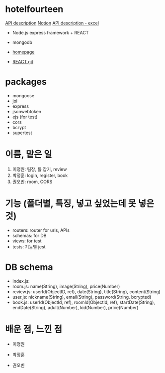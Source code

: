 # hotelfourteen
[API description](https://app.swaggerhub.com/apis/nameisgarden/hotelfourteen/1.0.0#/)
[Notion](https://wirehaired-snapper-f57.notion.site/14-bef603fb4ea843afaf2260611b069568)
[API description - excel](https://docs.google.com/spreadsheets/d/1usBjmmgWVsJUdbYs7MWrciHbmfWh6AWj_Iobt9jD5FY/edit?usp=sharing)

- Node.js express framework + REACT
- mongodb

- [homepage](http://hotelfourteen.shop)
- [REACT git](https://github.com/skdud4659/HotelFourteen_Front)

# packages
- mongoose
- joi
- express
- jsonwebtoken
- ejs (for test)
- cors
- bcrypt
- supertest


# 이름, 맡은 일
1. 이정원: 팀장, 틀 잡기, review
2. 박정훈: login, register, book
3. 권오빈: room, CORS

# 기능 (폴더별, 특징, 넣고 싶었는데 못 넣은 것)
- routers: router for urls, APIs
- schemas: for DB
- views: for test
- tests: 기능별 jest

# DB schema
- index.js: 
- room.js: name(String), image(String), price(Number)
- review.js: userId(ObjectID, ref), date(String), title(String), content(String)
- user.js: nickname(String), email(String), password(String. bcrypted)
- book.js: userId(ObjectId, ref), roomId(ObjectId, ref), startDate(String), endDate(String), adult(Number), kid(Number), price(Number)


# 배운 점, 느낀 점
- 이정원


- 박정훈


- 권오빈
